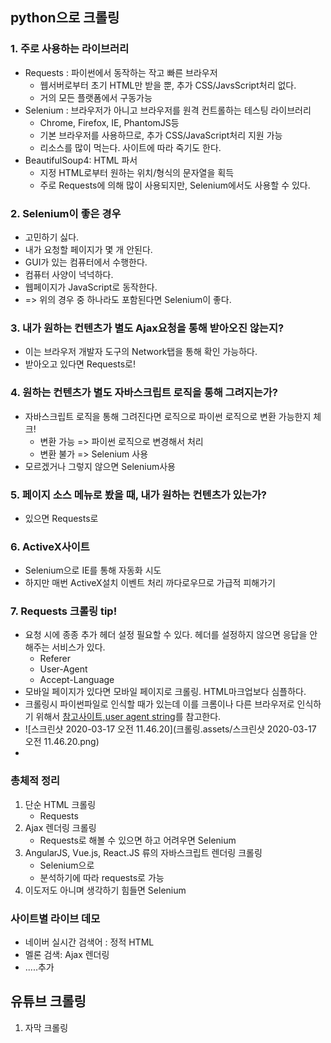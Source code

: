 ## python으로 크롤링

### 1. 주로 사용하는 라이브러리

- Requests : 파이썬에서 동작하는 작고 빠른 브라우저
  - 웹서버로부터 초기 HTML만 받을 뿐, 추가 CSS/JavsScript처리 없다.
  - 거의 모든 플랫폼에서 구동가능
- Selenium : 브라우저가 아니고 브라우저를 원격 컨트롤하는 테스팅 라이브러리
  - Chrome, Firefox, IE, PhantomJS등
  - 기본 브라우저를 사용하므로, 추가 CSS/JavaScript처리 지원 가능
  - 리소스를 많이 먹는다. 사이트에 따라 죽기도 한다.
- BeautifulSoup4: HTML 파서
  - 지정 HTML로부터 원하는 위치/형식의 문자열을 획득
  - 주로 Requests에 의해 많이 사용되지만, Selenium에서도 사용할 수 있다.

### 2. Selenium이 좋은 경우

- 고민하기 싫다.
- 내가 요청할 페이지가 몇 개 안된다.
- GUI가 있는 컴퓨터에서 수행한다.
- 컴퓨터 사양이 넉넉하다.
- 웹페이지가 JavaScript로 동작한다.
- => 위의 경우 중 하나라도 포함된다면 Selenium이 좋다.

### 3. 내가 원하는 컨텐츠가 별도 Ajax요청을 통해 받아오진 않는지?

- 이는 브라우저 개발자 도구의 Network탭을 통해 확인 가능하다.
- 받아오고 있다면 Requests로!

### 4. 원하는 컨텐츠가 별도 자바스크립트 로직을 통해 그려지는가?

- 자바스크립트 로직을 통해 그려진다면 로직으로 파이썬 로직으로 변환 가능한지 체크!
  - 변환 가능 => 파이썬 로직으로 변경해서 처리
  - 변환 불가 => Selenium 사용
- 모르겠거나 그렇지 않으면 Selenium사용

### 5. 페이지 소스 메뉴로 봤을 때, 내가 원하는 컨텐츠가 있는가?

- 있으면 Requests로

### 6. ActiveX사이트

- Selenium으로 IE를 통해 자동화 시도
- 하지만 매번 ActiveX설치 이벤트 처리 까다로우므로 가급적 피해가기

### 7. Requests 크롤링 tip!

- 요청 시에 종종 추가 헤더  설정 필요할 수 있다. 헤더를 설정하지 않으면 응답을 안해주는 서비스가 있다.
  - Referer
  - User-Agent
  - Accept-Language
- 모바일 페이지가 있다면 모바일 페이지로 크롤링. HTML마크업보다 심플하다.
- 크롤링시 파이썬파일로 인식할 때가 있는데 이를 크롬이나 다른 브라우저로 인식하기 위해서 [참고사이트,user agent string](http://www.useragentstring.com/)를 참고한다.
- ![스크린샷 2020-03-17 오전 11.46.20](크롤링.assets/스크린샷 2020-03-17 오전 11.46.20.png)
- 



###  총체적 정리

1. 단순 HTML 크롤링
   - Requests
2. Ajax 렌더링 크롤링
   - Requests로 해볼 수 있으면 하고 어려우면 Selenium
3. AngularJS, Vue.js, React.JS 류의 자바스크립트 렌더링 크롤링
   - Selenium으로 
   - 분석하기에 따라 requests로 가능
4. 이도저도 아니며 생각하기 힘들면 Selenium

### 사이트별 라이브 데모

- 네이버 실시간 검색어 : 정적 HTML
- 멜론 검색: Ajax 렌더링
- .....추가



## 유튜브 크롤링

1. 자막 크롤링

## 